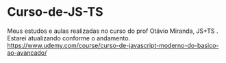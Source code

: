 # Curso-de-JS-TS
Meus estudos e aulas realizadas no curso do prof Otávio Miranda,  JS+TS . Estarei atualizando conforme o andamento.
https://www.udemy.com/course/curso-de-javascript-moderno-do-basico-ao-avancado/

